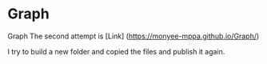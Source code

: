# Graph
Graph
The second attempt is [Link] (https://monyee-mppa.github.io/Graph/)


I try to build a new folder and copied the files and publish it again. 

